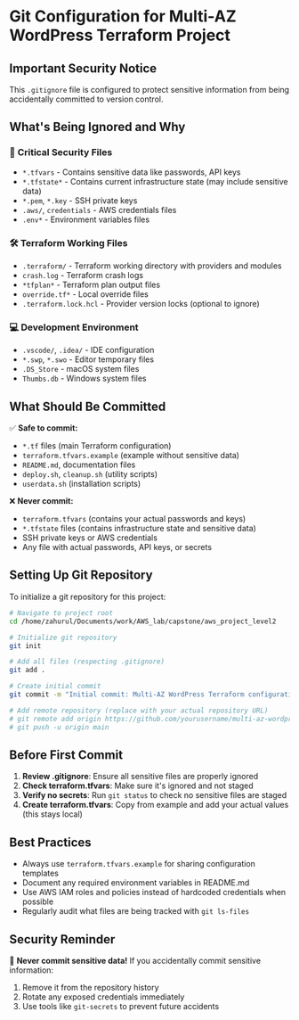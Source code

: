 # Git Configuration for Multi-AZ WordPress Terraform Project

## Important Security Notice

This `.gitignore` file is configured to protect sensitive information from being accidentally committed to version control.

## What's Being Ignored and Why

### 🔐 **Critical Security Files**
- `*.tfvars` - Contains sensitive data like passwords, API keys
- `*.tfstate*` - Contains current infrastructure state (may include sensitive data)
- `*.pem`, `*.key` - SSH private keys
- `.aws/`, `credentials` - AWS credentials files
- `.env*` - Environment variables files

### 🛠️ **Terraform Working Files**
- `.terraform/` - Terraform working directory with providers and modules
- `crash.log` - Terraform crash logs
- `*tfplan*` - Terraform plan output files
- `override.tf*` - Local override files
- `.terraform.lock.hcl` - Provider version locks (optional to ignore)

### 💻 **Development Environment**
- `.vscode/`, `.idea/` - IDE configuration
- `*.swp`, `*.swo` - Editor temporary files
- `.DS_Store` - macOS system files
- `Thumbs.db` - Windows system files

## What Should Be Committed

✅ **Safe to commit:**
- `*.tf` files (main Terraform configuration)
- `terraform.tfvars.example` (example without sensitive data)
- `README.md`, documentation files
- `deploy.sh`, `cleanup.sh` (utility scripts)
- `userdata.sh` (installation scripts)

❌ **Never commit:**
- `terraform.tfvars` (contains your actual passwords and keys)
- `*.tfstate` files (contains infrastructure state and sensitive data)
- SSH private keys or AWS credentials
- Any file with actual passwords, API keys, or secrets

## Setting Up Git Repository

To initialize a git repository for this project:

```bash
# Navigate to project root
cd /home/zahurul/Documents/work/AWS_lab/capstone/aws_project_level2

# Initialize git repository
git init

# Add all files (respecting .gitignore)
git add .

# Create initial commit
git commit -m "Initial commit: Multi-AZ WordPress Terraform configuration"

# Add remote repository (replace with your actual repository URL)
# git remote add origin https://github.com/yourusername/multi-az-wordpress.git
# git push -u origin main
```

## Before First Commit

1. **Review .gitignore**: Ensure all sensitive files are properly ignored
2. **Check terraform.tfvars**: Make sure it's ignored and not staged
3. **Verify no secrets**: Run `git status` to check no sensitive files are staged
4. **Create terraform.tfvars**: Copy from example and add your actual values (this stays local)

## Best Practices

- Always use `terraform.tfvars.example` for sharing configuration templates
- Document any required environment variables in README.md
- Use AWS IAM roles and policies instead of hardcoded credentials when possible
- Regularly audit what files are being tracked with `git ls-files`

## Security Reminder

🚨 **Never commit sensitive data!** If you accidentally commit sensitive information:
1. Remove it from the repository history
2. Rotate any exposed credentials immediately
3. Use tools like `git-secrets` to prevent future accidents
